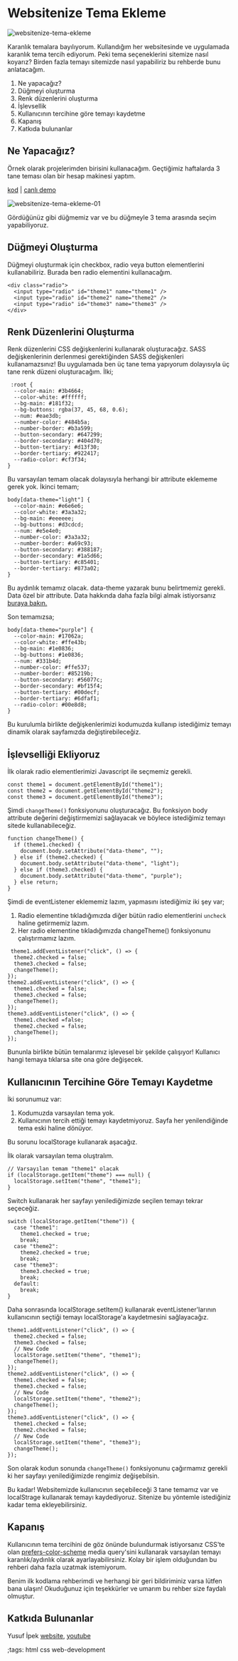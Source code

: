 # Websitenize Tema Ekleme
![websitenize-tema-ekleme](pictures/websitenize-tema-ekleme.webp)

Karanlık temalara bayılıyorum. Kullandığım her websitesinde ve uygulamada karanlık tema tercih ediyorum. Peki tema seçeneklerini sitemize nasıl koyarız? Birden fazla temayı sitemizde nasıl yapabiliriz bu rehberde bunu anlatacağım.

1. Ne yapacağız?
2. Düğmeyi oluşturma
3. Renk düzenlerini oluşturma
4. İşlevsellik
5. Kullanıcının tercihine göre temayı kaydetme
6. Kapanış
7. Katkıda bulunanlar

## Ne Yapacağız?
Örnek olarak projelerimden birisini kullanacağım. Geçtiğimiz haftalarda 3 tane teması olan bir hesap makinesi yaptım.

[kod](https://github.com/yusufipk/another-calculator) | [canlı demo](https://yusufipk.github.io/another-calculator/)

![websitenize-tema-ekleme-01](pictures/websitenize-tema-ekleme-01.webp)

Gördüğünüz gibi düğmemiz var ve bu düğmeyle 3 tema arasında seçim yapabiliyoruz.

## Düğmeyi Oluşturma
Düğmeyi oluşturmak için checkbox, radio veya button elementlerini kullanabiliriz. Burada ben radio elementini kullanacağım.

```
<div class="radio">
  <input type="radio" id="theme1" name="theme1" />
  <input type="radio" id="theme2" name="theme2" />
  <input type="radio" id="theme3" name="theme3" />
</div>
```

## Renk Düzenlerini Oluşturma
Renk düzenlerini CSS değişkenlerini kullanarak oluşturacağız. SASS değişkenlerinin derlenmesi gerektiğinden SASS değişkenleri kullanamazsınız! Bu uygulamada ben üç tane tema yapıyorum dolayısıyla üç tane renk düzeni oluşturacağım. İlki;
```
 :root {
  --color-main: #3b4664;
  --color-white: #ffffff;
  --bg-main: #181f32;
  --bg-buttons: rgba(37, 45, 68, 0.6);
  --num: #eae3db;
  --number-color: #484b5a;
  --number-border: #b3a599;
  --button-secondary: #647299;
  --border-secondary: #404d70;
  --button-tertiary: #d13f30;
  --border-tertiary: #922417;
  --radio-color: #cf3f34;
}
```
Bu varsayılan temam olacak dolayısıyla herhangi bir attribute eklememe gerek yok. İkinci temam;
```
body[data-theme="light"] {
  --color-main: #e6e6e6;
  --color-white: #3a3a32;
  --bg-main: #eeeeee;
  --bg-buttons: #d3cdcd;
  --num: #e5e4e0;
  --number-color: #3a3a32;
  --number-border: #a69c93;
  --button-secondary: #388187;
  --border-secondary: #1a5d66;
  --button-tertiary: #c85401;
  --border-tertiary: #873a02;
}
```

Bu aydınlık temamız olacak. data-theme yazarak bunu belirtmemiz gerekli. Data özel bir attribute. Data hakkında daha fazla bilgi almak istiyorsanız [buraya bakın.](https://developer.mozilla.org/en-US/docs/Web/HTML/Global_attributes/data-*)

Son temamızsa;
```
body[data-theme="purple"] {
  --color-main: #17062a;
  --color-white: #ffe43b;
  --bg-main: #1e0836;
  --bg-buttons: #1e0836;
  --num: #331b4d;
  --number-color: #ffe537;
  --number-border: #85219b;
  --button-secondary: #56077c;
  --border-secondary: #bf15f4;
  --button-tertiary: #00decf;
  --border-tertiary: #6dfaf1;
  --radio-color: #00e8d8;
}
```
Bu kurulumla birlikte değişkenlerimizi kodumuzda kullanıp istediğimiz temayı dinamik olarak sayfamızda değiştirebileceğiz.

## İşlevselliği Ekliyoruz
İlk olarak radio elementlerimizi Javascript ile seçmemiz gerekli.
```
const theme1 = document.getElementById("theme1");
const theme2 = document.getElementById("theme2");
const theme3 = document.getElementById("theme3");
```
Şimdi ``changeTheme()`` fonksiyonunu oluşturacağız. Bu fonksiyon body attribute değerini değiştirmemizi sağlayacak ve böylece istediğimiz temayı sitede kullanabileceğiz.

```
function changeTheme() {
  if (theme1.checked) {
    document.body.setAttribute("data-theme", "");
  } else if (theme2.checked) {
    document.body.setAttribute("data-theme", "light");
  } else if (theme3.checked) {
    document.body.setAttribute("data-theme", "purple");
  } else return;
}
```
Şimdi de eventListener eklememiz lazım, yapmasını istediğimiz iki şey var;

1. Radio elementine tıkladığımızda diğer bütün radio elementlerini ``uncheck`` haline getirmemiz lazım.
2. Her radio elementine tıkladığımızda changeTheme() fonksiyonunu çalıştırmamız lazım.
```
 theme1.addEventListener("click", () => {
  theme2.checked = false;
  theme3.checked = false;
  changeTheme();
});
theme2.addEventListener("click", () => {
  theme1.checked = false;
  theme3.checked = false;
  changeTheme();
});
theme3.addEventListener("click", () => {
  theme1.checked =false;
  theme2.checked = false;
  changeTheme();
});
```

Bununla birlikte bütün temalarımız işlevesel bir şekilde çalışıyor! Kullanıcı hangi temaya tıklarsa site ona göre değişecek.

## Kullanıcının Tercihine Göre Temayı Kaydetme
İki sorunumuz var:

1. Kodumuzda varsayılan tema yok.
2. Kullanıcının tercih ettiği temayı kaydetmiyoruz. Sayfa her yenilendiğinde tema eski haline dönüyor.

Bu sorunu localStorage kullanarak aşacağız.

İlk olarak varsayılan tema oluştralım.

```
// Varsayılan temam "theme1" olacak
if (localStorage.getItem("theme") === null) {
  localStorage.setItem("theme", "theme1");
}
```

Switch kullanarak her sayfayı yenilediğimizde seçilen temayı tekrar seçeceğiz.

```
switch (localStorage.getItem("theme")) {
  case "theme1":
    theme1.checked = true;
    break;
  case "theme2":
    theme2.checked = true;
    break;
  case "theme3":
    theme3.checked = true;
    break;
  default:
    break;
}
```
Daha sonrasında localStorage.setItem() kullanarak eventListener'larının kullanıcının seçtiği temayı localStorage'a kaydetmesini sağlayacağız.

```
theme1.addEventListener("click", () => {
  theme2.checked = false;
  theme3.checked = false;
  // New Code
  localStorage.setItem("theme", "theme1");
  changeTheme();
});
theme2.addEventListener("click", () => {
  theme1.checked = false;
  theme3.checked = false;
  // New Code
  localStorage.setItem("theme", "theme2");
  changeTheme();
});
theme3.addEventListener("click", () => {
  theme1.checked = false;
  theme2.checked = false;
  // New Code
  localStorage.setItem("theme", "theme3");
  changeTheme();
});
```
Son olarak kodun sonunda ``changeTheme()`` fonksiyonunu çağırmamız gerekli ki her sayfayı yenilediğimizde rengimiz değişebilsin.

Bu kadar! Websitemizde kullanıcının seçebileceği 3 tane temamız var ve localStrage kullanarak temayı kaydediyoruz. Sitenize bu yöntemle istediğiniz kadar tema ekleyebilirsiniz.

## Kapanış
Kullanıcının tema tercihini de göz önünde bulundurmak istiyorsanız CSS'te olan [prefers-color-scheme](https://developer.mozilla.org/en-US/docs/Web/CSS/@media/prefers-color-scheme) media query'sini kullanarak varsayılan temayı karanlık/aydınlık olarak ayarlayabilirsiniz. Kolay bir işlem olduğundan bu rehberi daha fazla uzatmak istemiyorum.

Benim ilk kodlama rehberimdi ve herhangi bir geri bildiriminiz varsa lütfen bana ulaşın! Okuduğunuz için teşekkürler ve umarım bu rehber size faydalı olmuştur.

## Katkıda Bulunanlar
Yusuf İpek [website](https://yusufipek.me), [youtube](https://www.youtube.com/channel/UCVBX2n_5egE9XuJL8NUS0Xg)

;tags: html css web-development
